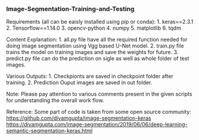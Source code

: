 ### Image-Segmentation-Training-and-Testing

Requirements (all can be eaisly installed using pip or conda):
	1. keras==2.3.1
	2. Tensorflow==1.14.0
	3. opencv-python
	4. numpy
	5. matplotlib
	6. tqdm 

Content Explanation:
	1. all.py file have all the required function needed for doing image segmentation using Vgg based U-Net model.
	2. train.py file trains the model on training images and save the weights for future.
	3. predict.py file can do the prediction on sigle as well as whole folder of test images.

Various Outputs:
	1. Checkpionts are saved in checkpoint folder after training.
	2. Prediction Ouput images are saved in out folder.

Note:
	 Please pay attention to various comments present in the given scripts for understanding 	the overall work flow.

Reference: 
	Some part of code is taken from some open source community:	
	https://github.com/divamgupta/image-segmentation-keras 
	https://divamgupta.com/image-segmentation/2019/06/06/deep-learning-semantic-segmentation-keras.html
 
